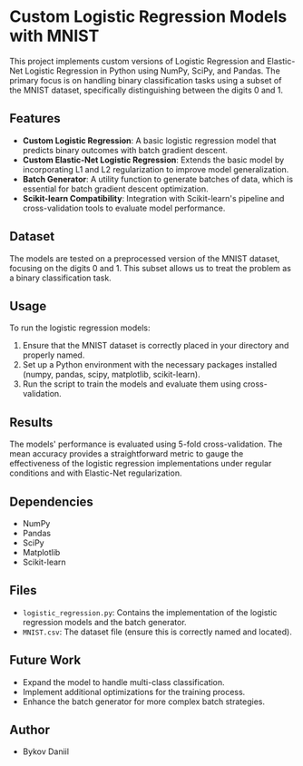 # Custom Logistic Regression Models with MNIST

This project implements custom versions of Logistic Regression and Elastic-Net Logistic Regression in Python using NumPy, SciPy, and Pandas. The primary focus is on handling binary classification tasks using a subset of the MNIST dataset, specifically distinguishing between the digits 0 and 1.

## Features

- **Custom Logistic Regression**: A basic logistic regression model that predicts binary outcomes with batch gradient descent.
- **Custom Elastic-Net Logistic Regression**: Extends the basic model by incorporating L1 and L2 regularization to improve model generalization.
- **Batch Generator**: A utility function to generate batches of data, which is essential for batch gradient descent optimization.
- **Scikit-learn Compatibility**: Integration with Scikit-learn's pipeline and cross-validation tools to evaluate model performance.

## Dataset

The models are tested on a preprocessed version of the MNIST dataset, focusing on the digits 0 and 1. This subset allows us to treat the problem as a binary classification task.

## Usage

To run the logistic regression models:

1. Ensure that the MNIST dataset is correctly placed in your directory and properly named.
2. Set up a Python environment with the necessary packages installed (numpy, pandas, scipy, matplotlib, scikit-learn).
3. Run the script to train the models and evaluate them using cross-validation.

## Results

The models' performance is evaluated using 5-fold cross-validation. The mean accuracy provides a straightforward metric to gauge the effectiveness of the logistic regression implementations under regular conditions and with Elastic-Net regularization.

## Dependencies

- NumPy
- Pandas
- SciPy
- Matplotlib
- Scikit-learn

## Files

- `logistic_regression.py`: Contains the implementation of the logistic regression models and the batch generator.
- `MNIST.csv`: The dataset file (ensure this is correctly named and located).

## Future Work

- Expand the model to handle multi-class classification.
- Implement additional optimizations for the training process.
- Enhance the batch generator for more complex batch strategies.

## Author

- Bykov Daniil

